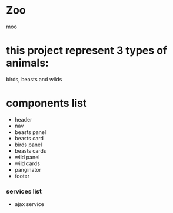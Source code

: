 # Zoo

moo

# this project represent 3 types of animals: 

birds, beasts and wilds

# components list

* header
* nav
* beasts panel 
* beasts card
* birds panel
* beasts cards
* wild panel 
* wild cards
* panginator
* footer

### services list

* ajax service

